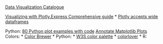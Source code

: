 
[Data Visualization Catalogue](https://datavizcatalogue.com/)


[Visualizing with Plotly.Express Comprehensive guide](https://towardsdatascience.com/visualization-with-plotly-express-comprehensive-guide-eb5ee4b50b57)
        * [Plotly accepts wide dataframes](https://medium.com/plotly/beyond-tidy-plotly-express-now-accepts-wide-form-and-mixed-form-data-bdc3e054f891)

Python:
        [80 Python plot examples with code](https://www.kaggle.com/python10pm/plotting-with-python-learn-80-plots-step-by-step)
        [Annotate Matplotlib Plots](https://jakevdp.github.io/PythonDataScienceHandbook/04.09-text-and-annotation.html)
Colors:
    * [Color Brewer](https://colorbrewer2.org/)
    * Python:
        * [W3S color palette](https://www.w3schools.com/colors/colors_palettes.asp)
        * [colorlover](https://github.com/jackparmer/colorlover)
    * R: 
        
